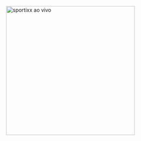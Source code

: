 
<img src="https://github.com/user-attachments/assets/4eb5d05d-33c1-4143-a524-2b2839c5c133" alt="sportixx ao vivo" width="350">
